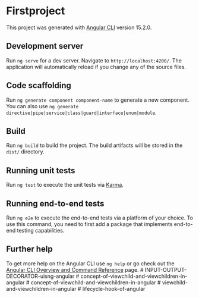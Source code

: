 # Firstproject

This project was generated with [Angular CLI](https://github.com/angular/angular-cli) version 15.2.0.

## Development server

Run `ng serve` for a dev server. Navigate to `http://localhost:4200/`. The application will automatically reload if you change any of the source files.

## Code scaffolding

Run `ng generate component component-name` to generate a new component. You can also use `ng generate directive|pipe|service|class|guard|interface|enum|module`.

## Build

Run `ng build` to build the project. The build artifacts will be stored in the `dist/` directory.

## Running unit tests

Run `ng test` to execute the unit tests via [Karma](https://karma-runner.github.io).

## Running end-to-end tests

Run `ng e2e` to execute the end-to-end tests via a platform of your choice. To use this command, you need to first add a package that implements end-to-end testing capabilities.

## Further help

To get more help on the Angular CLI use `ng help` or go check out the [Angular CLI Overview and Command Reference](https://angular.io/cli) page.
#   I N P U T - O U T P U T - D E C O R A T O R - u i s n g - a n g u l a r  
 #   c o n c e p t - o f - v i e w c h i l d - a n d - v i e w c h i l d r e n - i n - a n g u l a r  
 #   c o n c e p t - o f - v i e w c h i l d - a n d - v i e w c h i l d r e n - i n - a n g u l a r  
 #   v i e w c h i l d - a n d - v i e w c h i l d r e n - i n - a n g u l a r  
 #   l i f e c y c l e - h o o k - o f - a n g u l a r  
 